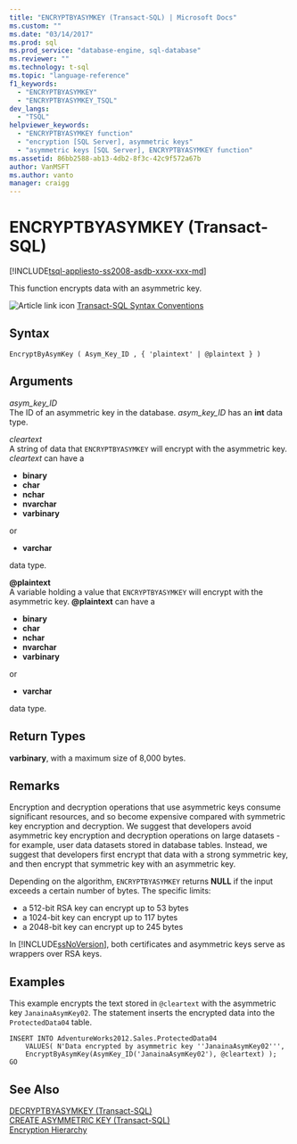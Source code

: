 ```yaml
---
title: "ENCRYPTBYASYMKEY (Transact-SQL) | Microsoft Docs"
ms.custom: ""
ms.date: "03/14/2017"
ms.prod: sql
ms.prod_service: "database-engine, sql-database"
ms.reviewer: ""
ms.technology: t-sql
ms.topic: "language-reference"
f1_keywords: 
  - "ENCRYPTBYASYMKEY"
  - "ENCRYPTBYASYMKEY_TSQL"
dev_langs: 
  - "TSQL"
helpviewer_keywords: 
  - "ENCRYPTBYASYMKEY function"
  - "encryption [SQL Server], asymmetric keys"
  - "asymmetric keys [SQL Server], ENCRYPTBYASYMKEY function"
ms.assetid: 86bb2588-ab13-4db2-8f3c-42c9f572a67b
author: VanMSFT
ms.author: vanto
manager: craigg
---
```

# ENCRYPTBYASYMKEY (Transact-SQL)
[!INCLUDE[tsql-appliesto-ss2008-asdb-xxxx-xxx-md](../../includes/tsql-appliesto-ss2008-asdb-xxxx-xxx-md.md)]

This function encrypts data with an asymmetric key.  
  
 ![Article link icon](../../database-engine/configure-windows/media/topic-link.gif "Article link icon") [Transact-SQL Syntax Conventions](../../t-sql/language-elements/transact-sql-syntax-conventions-transact-sql.md)  
  
## Syntax  
  
```  
EncryptByAsymKey ( Asym_Key_ID , { 'plaintext' | @plaintext } )  
```  
  
## Arguments  
*asym_key_ID*  
The ID of an asymmetric key in the database. *asym_key_ID* has an **int** data type.  
  
*cleartext*  
A string of data that `ENCRYPTBYASYMKEY` will encrypt with the asymmetric key. *cleartext* can have a
 
+ **binary**
+ **char**
+ **nchar**
+ **nvarchar**
+ **varbinary**
  
or
  
+ **varchar**
 
data type.  
  
**@plaintext**  
A variable holding a value that `ENCRYPTBYASYMKEY` will encrypt with the asymmetric key. **@plaintext** can have a
  
+ **binary**
+ **char**
+ **nchar**
+ **nvarchar**
+ **varbinary**
  
or
  
+ **varchar**
 
data type.  
  
## Return Types  
**varbinary**, with a maximum size of 8,000 bytes.  
  
## Remarks  
Encryption and decryption operations that use asymmetric keys consume significant resources, and so become expensive compared with symmetric key encryption and decryption. We suggest that developers avoid asymmetric key encryption and decryption operations on large datasets - for example, user data datasets stored in database tables. Instead, we suggest that developers first encrypt that data with a strong symmetric key, and then encrypt that symmetric key with an asymmetric key.  
  
Depending on the algorithm, `ENCRYPTBYASYMKEY` returns **NULL** if the input exceeds a certain number of bytes. The specific limits:

+ a 512-bit RSA key can encrypt up to 53 bytes
+ a 1024-bit key can encrypt up to 117 bytes
+ a 2048-bit key can encrypt up to 245 bytes

In [!INCLUDE[ssNoVersion](../../includes/ssnoversion-md.md)], both certificates and asymmetric keys serve as wrappers over RSA keys.  
  
## Examples  
This example encrypts the text stored in `@cleartext` with the asymmetric key `JanainaAsymKey02`. The statement inserts the encrypted data into the `ProtectedData04` table.  
  
```  
INSERT INTO AdventureWorks2012.Sales.ProtectedData04   
    VALUES( N'Data encrypted by asymmetric key ''JanainaAsymKey02''',  
    EncryptByAsymKey(AsymKey_ID('JanainaAsymKey02'), @cleartext) );  
GO  
```  
  
## See Also  
 [DECRYPTBYASYMKEY &#40;Transact-SQL&#41;](../../t-sql/functions/decryptbyasymkey-transact-sql.md)   
 [CREATE ASYMMETRIC KEY &#40;Transact-SQL&#41;](../../t-sql/statements/create-asymmetric-key-transact-sql.md)   
 [Encryption Hierarchy](../../relational-databases/security/encryption/encryption-hierarchy.md)  
  